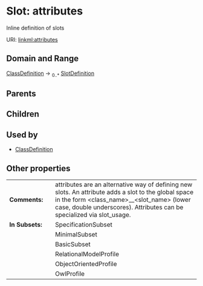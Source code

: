 
# Slot: attributes


Inline definition of slots

URI: [linkml:attributes](https://w3id.org/linkml/attributes)


## Domain and Range

[ClassDefinition](ClassDefinition.md) &#8594;  <sub>0..\*</sub> [SlotDefinition](SlotDefinition.md)

## Parents


## Children


## Used by

 * [ClassDefinition](ClassDefinition.md)

## Other properties

|  |  |  |
| --- | --- | --- |
| **Comments:** | | attributes are an alternative way of defining new slots.  An attribute adds a slot to the global space in the form <class_name>__<slot_name> (lower case, double underscores).  Attributes can be specialized via slot_usage. |
| **In Subsets:** | | SpecificationSubset |
|  | | MinimalSubset |
|  | | BasicSubset |
|  | | RelationalModelProfile |
|  | | ObjectOrientedProfile |
|  | | OwlProfile |

